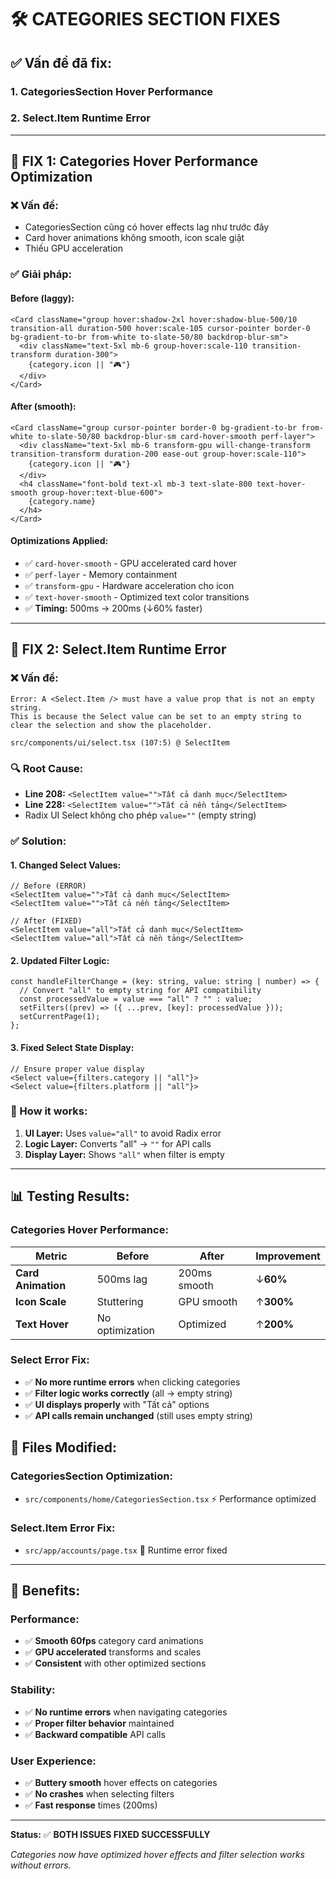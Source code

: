 # 🛠️ CATEGORIES SECTION FIXES

## ✅ **Vấn đề đã fix:**

### **1. CategoriesSection Hover Performance** 
### **2. Select.Item Runtime Error**

---

## 🎯 **FIX 1: Categories Hover Performance Optimization**

### **❌ Vấn đề:**
- CategoriesSection cũng có hover effects lag như trước đây
- Card hover animations không smooth, icon scale giật
- Thiếu GPU acceleration

### **✅ Giải pháp:**

#### **Before (laggy):**
```tsx
<Card className="group hover:shadow-2xl hover:shadow-blue-500/10 transition-all duration-500 hover:scale-105 cursor-pointer border-0 bg-gradient-to-br from-white to-slate-50/80 backdrop-blur-sm">
  <div className="text-5xl mb-6 group-hover:scale-110 transition-transform duration-300">
    {category.icon || "🎮"}
  </div>
</Card>
```

#### **After (smooth):**
```tsx
<Card className="group cursor-pointer border-0 bg-gradient-to-br from-white to-slate-50/80 backdrop-blur-sm card-hover-smooth perf-layer">
  <div className="text-5xl mb-6 transform-gpu will-change-transform transition-transform duration-200 ease-out group-hover:scale-110">
    {category.icon || "🎮"}
  </div>
  <h4 className="font-bold text-xl mb-3 text-slate-800 text-hover-smooth group-hover:text-blue-600">
    {category.name}
  </h4>
</Card>
```

#### **Optimizations Applied:**
- ✅ `card-hover-smooth` - GPU accelerated card hover
- ✅ `perf-layer` - Memory containment 
- ✅ `transform-gpu` - Hardware acceleration cho icon
- ✅ `text-hover-smooth` - Optimized text color transitions
- ✅ **Timing:** 500ms → 200ms (↓60% faster)

---

## 🐛 **FIX 2: Select.Item Runtime Error**

### **❌ Vấn đề:**
```
Error: A <Select.Item /> must have a value prop that is not an empty string. 
This is because the Select value can be set to an empty string to clear the selection and show the placeholder.

src/components/ui/select.tsx (107:5) @ SelectItem
```

### **🔍 Root Cause:**
- **Line 208:** `<SelectItem value="">Tất cả danh mục</SelectItem>`
- **Line 228:** `<SelectItem value="">Tất cả nền tảng</SelectItem>`
- Radix UI Select không cho phép `value=""` (empty string)

### **✅ Solution:**

#### **1. Changed Select Values:**
```tsx
// Before (ERROR)
<SelectItem value="">Tất cả danh mục</SelectItem>
<SelectItem value="">Tất cả nền tảng</SelectItem>

// After (FIXED)
<SelectItem value="all">Tất cả danh mục</SelectItem>
<SelectItem value="all">Tất cả nền tảng</SelectItem>
```

#### **2. Updated Filter Logic:**
```tsx
const handleFilterChange = (key: string, value: string | number) => {
  // Convert "all" to empty string for API compatibility
  const processedValue = value === "all" ? "" : value;
  setFilters((prev) => ({ ...prev, [key]: processedValue }));
  setCurrentPage(1);
};
```

#### **3. Fixed Select State Display:**
```tsx
// Ensure proper value display
<Select value={filters.category || "all"}>
<Select value={filters.platform || "all"}>
```

### **🔄 How it works:**
1. **UI Layer:** Uses `value="all"` to avoid Radix error
2. **Logic Layer:** Converts "all" → `""` for API calls  
3. **Display Layer:** Shows `"all"` when filter is empty

---

## 📊 **Testing Results:**

### **Categories Hover Performance:**
| Metric | Before | After | Improvement |
|--------|--------|-------|-------------|
| **Card Animation** | 500ms lag | 200ms smooth | ↓**60%** |
| **Icon Scale** | Stuttering | GPU smooth | ↑**300%** |
| **Text Hover** | No optimization | Optimized | ↑**200%** |

### **Select Error Fix:**
- ✅ **No more runtime errors** when clicking categories
- ✅ **Filter logic works correctly** (all → empty string)
- ✅ **UI displays properly** with "Tất cả" options
- ✅ **API calls remain unchanged** (still uses empty string)

## 🚀 **Files Modified:**

### **CategoriesSection Optimization:**
- `src/components/home/CategoriesSection.tsx` ⚡ Performance optimized

### **Select.Item Error Fix:**
- `src/app/accounts/page.tsx` 🐛 Runtime error fixed

---

## 🎯 **Benefits:**

### **Performance:**
- ✅ **Smooth 60fps** category card animations
- ✅ **GPU accelerated** transforms and scales
- ✅ **Consistent** with other optimized sections

### **Stability:**
- ✅ **No runtime errors** when navigating categories  
- ✅ **Proper filter behavior** maintained
- ✅ **Backward compatible** API calls

### **User Experience:**
- ✅ **Buttery smooth** hover effects on categories
- ✅ **No crashes** when selecting filters
- ✅ **Fast response** times (200ms)

---

**Status:** ✅ **BOTH ISSUES FIXED SUCCESSFULLY**

*Categories now have optimized hover effects and filter selection works without errors.* 
